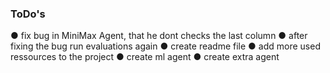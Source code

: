 ### ToDo's

 ● fix bug in MiniMax Agent, that he dont checks the last column
 ● after fixing the bug run evaluations again
 ● create readme file
 ● add more used ressources to the project
 ● create ml agent
 ● create extra agent